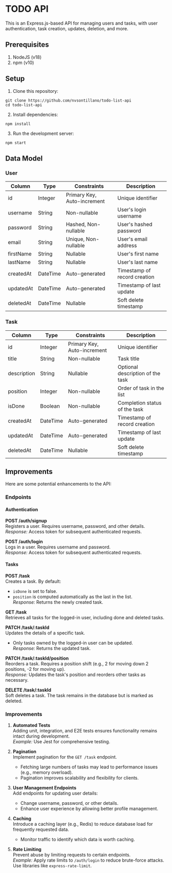 # TODO API

This is an Express.js-based API for managing users and tasks, with user authentication, task creation, updates, deletion, and more.

## Prerequisites
1. NodeJS (v18)
2. npm (v10)

## Setup
1. Clone this repository:
```shell
git clone https://github.com/nvsontillano/todo-list-api
cd todo-list-api
```
2. Install dependencies:
```shell
npm install
```
3. Run the development server:
```shell
npm start
```

## Data Model

### User

| Column     | Type      | Constraints                     | Description                      |
|------------|-----------|---------------------------------|----------------------------------|
| id         | Integer   | Primary Key, Auto-increment     | Unique identifier                |
| username   | String    | Non-nullable                    | User's login username            |
| password   | String    | Hashed, Non-nullable            | User's hashed password           |
| email      | String    | Unique, Non-nullable            | User's email address             |
| firstName  | String    | Nullable                        | User's first name                |
| lastName   | String    | Nullable                        | User's last name                 |
| createdAt  | DateTime  | Auto-generated                  | Timestamp of record creation     |
| updatedAt  | DateTime  | Auto-generated                  | Timestamp of last update         |
| deletedAt  | DateTime  | Nullable                        | Soft delete timestamp            |

### Task

| Column      | Type      | Constraints                 | Description                      |
|-------------|-----------|-----------------------------|----------------------------------|
| id          | Integer   | Primary Key, Auto-increment | Unique identifier                |
| title       | String    | Non-nullable                | Task title                       |
| description | String    | Nullable                    | Optional description of the task |
| position    | Integer   | Non-nullable                | Order of task in the list        |
| isDone      | Boolean   | Non-nullable                | Completion status of the task    |
| createdAt   | DateTime  | Auto-generated              | Timestamp of record creation     |
| updatedAt   | DateTime  | Auto-generated              | Timestamp of last update         |
| deletedAt   | DateTime  | Nullable                    | Soft delete timestamp            |


## Improvements

Here are some potential enhancements to the API:

### Endpoints

#### Authentication

**POST /auth/signup**  
Registers a user. Requires username, password, and other details.  
_Response:_ Access token for subsequent authenticated requests.

**POST /auth/login**  
Logs in a user. Requires username and password.  
_Response:_ Access token for subsequent authenticated requests.

#### Tasks

**POST /task**  
Creates a task. By default:
- `isDone` is set to false.
- `position` is computed automatically as the last in the list.  
_Response:_ Returns the newly created task.

**GET /task**  
Retrieves all tasks for the logged-in user, including done and deleted tasks.

**PATCH /task/:taskId**  
Updates the details of a specific task.  
- Only tasks owned by the logged-in user can be updated.  
_Response:_ Returns the updated task.

**PATCH /task/:taskId/position**  
Reorders a task. Requires a position shift (e.g., 2 for moving down 2 positions, -2 for moving up).  
_Response:_ Updates the task's position and reorders other tasks as necessary.

**DELETE /task/:taskId**  
Soft deletes a task. The task remains in the database but is marked as deleted.

### Improvements

1. **Automated Tests**  
    Adding unit, integration, and E2E tests ensures functionality remains intact during development.  
    _Example:_ Use Jest for comprehensive testing.

2. **Pagination**  
    Implement pagination for the `GET /task` endpoint.  
    - Fetching large numbers of tasks may lead to performance issues (e.g., memory overload).
    - Pagination improves scalability and flexibility for clients.

3. **User Management Endpoints**  
    Add endpoints for updating user details:
    - Change username, password, or other details.
    - Enhance user experience by allowing better profile management.

4. **Caching**  
    Introduce a caching layer (e.g., Redis) to reduce database load for frequently requested data.  
    - Monitor traffic to identify which data is worth caching.

5. **Rate Limiting**  
    Prevent abuse by limiting requests to certain endpoints.  
    _Example:_ Apply rate limits to `/auth/login` to reduce brute-force attacks.  
    Use libraries like `express-rate-limit`.
